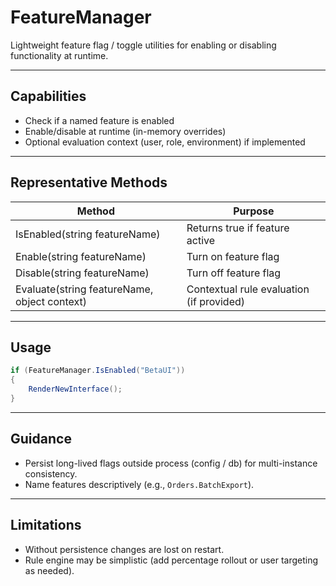 # FeatureManager

Lightweight feature flag / toggle utilities for enabling or disabling functionality at runtime.

---
## Capabilities
- Check if a named feature is enabled
- Enable/disable at runtime (in-memory overrides)
- Optional evaluation context (user, role, environment) if implemented

---
## Representative Methods
| Method | Purpose |
|--------|---------|
| IsEnabled(string featureName) | Returns true if feature active |
| Enable(string featureName) | Turn on feature flag |
| Disable(string featureName) | Turn off feature flag |
| Evaluate(string featureName, object context) | Contextual rule evaluation (if provided) |

---
## Usage
```csharp
if (FeatureManager.IsEnabled("BetaUI"))
{
    RenderNewInterface();
}
```

---
## Guidance
- Persist long-lived flags outside process (config / db) for multi-instance consistency.
- Name features descriptively (e.g., `Orders.BatchExport`).

---
## Limitations
- Without persistence changes are lost on restart.
- Rule engine may be simplistic (add percentage rollout or user targeting as needed).
